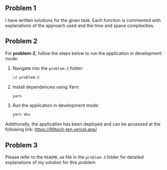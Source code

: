 ## Problem 1
I have written solutions for the given task. Each function is commented with explanations of the approach used and the time and space complexities.

## Problem 2
For **problem-2**, follow the steps below to run the application in development mode:

1. Navigate into the `problem-2` folder:
   ```bash
   cd problem-2
   ```
2. Install dependencies using Yarn:
   ```bash
   yarn
   ```
3. Run the application in development mode:
   ```bash
   yarn dev
   ```

Additionally, the application has been deployed and can be accessed at the following link: <a href="https://99tech-ten.vercel.app/" target="_blank">https://99tech-ten.vercel.app/</a>

## Problem 3
Please refer to the `README.md` file in the `problem-3` folder for detailed explanations of my solution for this problem.